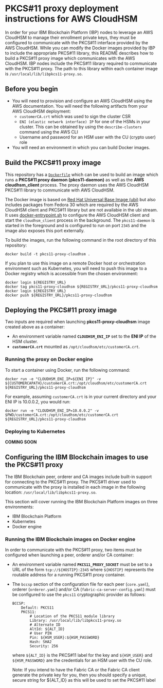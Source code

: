 # PKCS#11 proxy deployment instructions for AWS CloudHSM
In order for your IBM Blockchain Platform (IBP) nodes to leverage an AWS CloudHSM to manage their enrollment private keys, they must be configured to communicate with the PKCS#11 interface provided by the AWS CloudHSM.  While you can modify the Docker images provided by IBP to include the appropriate PKCS#11 library, this README describes how to build a PKCS#11 proxy image which communicates with the AWS CloudHSM.  IBP nodes include the PKCS#11 library required to communicate with the PKCS#11 proxy.  The path to this library within each container image is `/usr/local/lib/libpkcs11-proxy.so`. 

## Before you begin

- You will need to provision and configure an AWS CloudHSM using the AWS documentation.  You will need the following artifacts from your AWS CloudHSM deployment:
    - `customerCA.crt` which was used to sign the cluster CSR
    - `ENI (elastic network interface) IP` for one of the HSMs in your cluster.  This can be obtained by using the `describe-clusters` command using the AWS CLI
    - Username and password for an HSM user with the CU (crypto user) role
- You will need an environment in which you can build Docker images.

## Build the PKCS#11 proxy image

This repository has a [`Dockerfile`](./Dockerfile) which can be used to build an image which runs a **PKCS#11 proxy daemon (pkcs11-daemon)** as well as the **AWS cloudhsm_client** process.  The proxy daemon uses the AWS CloudHSM PKCS#11 library to communicate with AWS CloudHSM.

The Docker image is based on [Red Hat Universal Base Image (ubi)](https://access.redhat.com/containers/#/registry.access.redhat.com/ubi8/ubi-minimal) but also includes packages from Fedora 30 which are required by the AWS CloudHSM client and PKCS#11 library but are not availabie in the ubi stream.  It uses [docker-entrypoint.sh](./docker-entrypoint.sh) to configure the AWS CloudHSM client and start the `cloudhsm_client` process in the background.  The `pkcs11-daemon` is started in the foreground and is configured to run on port `2345` and the image also exposes this port externally.

To build the images, run the following command in the root directory of this repository:

```
docker build -t pkcs11-proxy-cloudhsm .
```

If you plan to use this image on a remote Docker host or orchestration environment such as Kubernetes, you will need to push this image to a Docker registry which is accessible from the chosen environment:

```
docker login ${REGISTRY_URL}
docker tag pkcs11-proxy-cloudhsm ${REGISTRY_URL}/pkcs11-proxy-cloudhsm
docker login ${REGISTRY_URL}
docker push ${REGISTRY_URL}/pkcs11-proxy-cloudhsm
```

## Deploying the PKCS#11 proxy image

Two inputs are required when launching **pkcs11-proxy-cloudhsm** image created above as a container:
- An environment variable named **`CLOUDHSM_ENI_IP`** set to the **ENI IP** of the HSM cluster.
- **`customerCA.crt`** mounted as `/opt/cloudhsm/etc/customerCA.crt`.

### Running the proxy on Docker engine

To start a container using Docker, run the following command:
```
docker run -e "CLOUDHSM_ENI_IP=${ENI IP}" -v ${CUSTOMERCAPATH}/customerCA.crt:/opt/cloudhsm/etc/customerCA.crt ${REGISTRY_URL}/pkcs11-proxy-cloudhsm
```
For example, assuming `customerCA.crt` is in your current directory and your ENI IP is 10.0.0.2, you would run:
```
docker run -e "CLOUDHSM_ENI_IP=10.0.0.2" -v $PWD/customerCA.crt:/opt/cloudhsm/etc/customerCA.crt ${REGISTRY_URL}/pkcs11-proxy-cloudhsm
```

### Deploying to Kubernetes 

**COMING SOON**

## Configuring the IBM Blockchain images to use the PKCS#11 proxy

The IBM Blockchain peer, orderer and CA images include built-in support for connecting to the PKCS#11 proxy.  The PKCS#11 driver used to communicate with the proxy is installed in each image in the following location: `/usr/local/lib/libpkcs11-proxy.so`.

This section will cover running the IBM Blockchain Platform images on three environments:

- IBM Blockchain Platform
- Kubernetes
- Docker engine


### Running the IBM Blockchain images on Docker engine



In order to communicate with the PKCS#11 proxy, two items must be configured when launching a peer, orderer and/or CA  container:
- An environment variable named **`PKCS11_PROXY_SOCKET`** must be set to a URL of the form `tcp://${HOSTIP}:2345` where `${HOSTIP}` represents the routable address for a running PKCS#11 proxy container.
- The `bccsp` section of the configuration file for each peer (`core.yaml`), orderer (`orderer.yaml`) and/or CA (`fabric-ca-server-config.yaml`) must be configured to use the `pkcs11` cryptographic provider as follows:
    ```
    BCCSP:
        Default: PKCS11
        PKCS11:
            # Location of the PKCS11 module library
            Library: /usr/local/lib/libpkcs11-proxy.so
            # Alternate ID
            AltId: ${ALT_ID}
            # User PIN
            Pin: ${HSM_USER}:${HSM_PASSWORD}
            Hash: SHA2
            Security: 256
    ```
    where `${ALT_ID}` is the PKCS#11 label for the key and `${HSM_USER}` and `${HSM_PASSWORD}` are the credentials for an HSM user with the CU role.

    Note:  If you intend to have the Fabric CA or the Fabric CA client generate the private key for you, then you should specify a unique, secure string for ${ALT_ID} as this will be used to set the PKCS#11 label